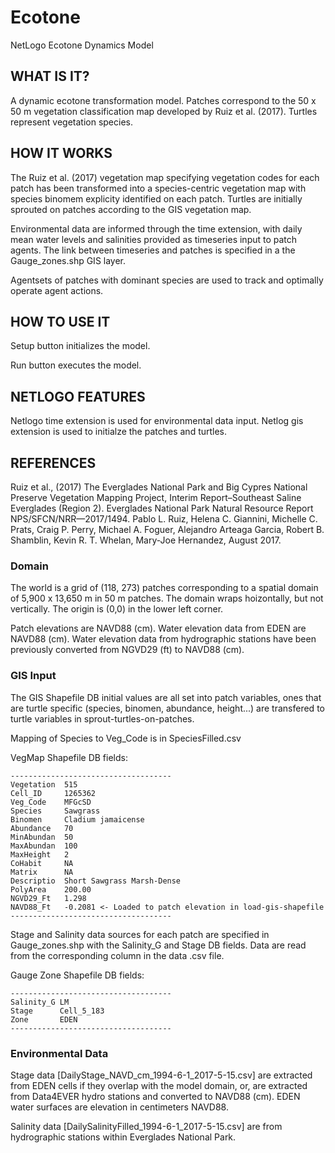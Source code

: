 # Ecotone
NetLogo Ecotone Dynamics Model

## WHAT IS IT?
A dynamic ecotone transformation model. Patches correspond to the 50 x 50 m vegetation classification map developed by Ruiz et al. (2017).  Turtles represent vegetation species.

## HOW IT WORKS
The Ruiz et al. (2017) vegetation map specifying vegetation codes for each patch has been transformed into a species-centric vegetation map with species binomem explicity identified on each patch. Turtles are initially sprouted on patches according to the GIS vegetation map. 

Environmental data are informed through the time extension, with daily mean water levels and salinities provided as timeseries input to patch agents.  The link between timeseries and patches is specified in a the Gauge_zones.shp GIS layer.

Agentsets of patches with dominant species are used to track and optimally operate agent actions.

## HOW TO USE IT
Setup button initializes the model.

Run button executes the model. 

## NETLOGO FEATURES
Netlogo time extension is used for environmental data input.
Netlog gis extension is used to initialze the patches and turtles. 

## REFERENCES
Ruiz et al., (2017) The Everglades National Park and Big Cypres National Preserve Vegetation Mapping Project, Interim Report–Southeast Saline Everglades (Region 2). Everglades National Park Natural Resource Report NPS/SFCN/NRR—2017/1494. Pablo L. Ruiz, Helena C. Giannini, Michelle C. Prats, Craig P. Perry, Michael A. Foguer, Alejandro Arteaga Garcia, Robert B. Shamblin, Kevin R. T. Whelan, Mary-Joe Hernandez, August 2017.

### Domain
The world is a grid of (118, 273) patches corresponding to a spatial domain of 5,900 x 13,650 m in 50 m patches. The domain wraps hoizontally, but not vertically. The origin is (0,0) in the lower left corner.

Patch elevations are NAVD88 (cm).  Water elevation data from EDEN are NAVD88 (cm).  Water elevation data from hydrographic stations have been previously converted from NGVD29 (ft) to NAVD88 (cm).

### GIS Input
The GIS Shapefile DB initial values are all set into patch variables, ones that are turtle specific (species, binomen, abundance, height...) are transfered to turtle variables in sprout-turtles-on-patches.

Mapping of Species to Veg_Code is in SpeciesFilled.csv

VegMap Shapefile DB fields:
```
------------------------------------
Vegetation  515
Cell_ID     1265362
Veg_Code    MFGcSD
Species     Sawgrass
Binomen     Cladium jamaicense
Abundance   70
MinAbundan  50
MaxAbundan  100
MaxHeight   2
CoHabit     NA
Matrix      NA
Descriptio  Short Sawgrass Marsh-Dense
PolyArea    200.00
NGVD29_Ft   1.298
NAVD88_Ft   -0.2081 <- Loaded to patch elevation in load-gis-shapefile
------------------------------------
```

Stage and Salinity data sources for each patch are specified in Gauge_zones.shp with the Salinity_G and Stage DB fields. Data are read from the corresponding column in the data .csv file.

Gauge Zone Shapefile DB fields:
```
------------------------------------
Salinity_G LM
Stage      Cell_5_183
Zone       EDEN
------------------------------------
```

### Environmental Data
Stage data [DailyStage_NAVD_cm_1994-6-1_2017-5-15.csv] are extracted from EDEN cells if they overlap with the model domain, or, are extracted from Data4EVER hydro stations and converted to NAVD88 (cm). EDEN water surfaces are elevation in centimeters NAVD88.

Salinity data [DailySalinityFilled_1994-6-1_2017-5-15.csv] are from hydrographic stations within Everglades National Park.
